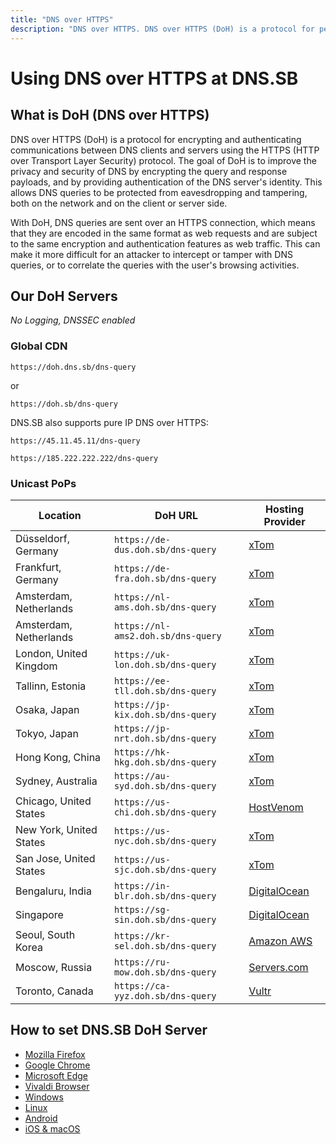 ```yaml
---
title: "DNS over HTTPS"
description: "DNS over HTTPS. DNS over HTTPS (DoH) is a protocol for performing remote Domain Name System (DNS) resolution via the HTTPS protocol."
---
```


# Using DNS over HTTPS at DNS.SB

## What is DoH (DNS over HTTPS)

DNS over HTTPS (DoH) is a protocol for encrypting and authenticating communications between DNS clients and servers using the HTTPS (HTTP over Transport Layer Security) protocol. The goal of DoH is to improve the privacy and security of DNS by encrypting the query and response payloads, and by providing authentication of the DNS server's identity. This allows DNS queries to be protected from eavesdropping and tampering, both on the network and on the client or server side.

With DoH, DNS queries are sent over an HTTPS connection, which means that they are encoded in the same format as web requests and are subject to the same encryption and authentication features as web traffic. This can make it more difficult for an attacker to intercept or tamper with DNS queries, or to correlate the queries with the user's browsing activities.

## Our DoH Servers

*No Logging, DNSSEC enabled*

### Global CDN

```
https://doh.dns.sb/dns-query
```

or

```
https://doh.sb/dns-query
```

DNS.SB also supports pure IP DNS over HTTPS:

```
https://45.11.45.11/dns-query
```

```
https://185.222.222.222/dns-query
```

### Unicast PoPs

|   Location             |   DoH URL                          	|   Hosting Provider	|
|-----------------------	|-----------------------------------	|-------------------	|
|   Düsseldorf, Germany     |   `https://de-dus.doh.sb/dns-query`  	|   [xTom](https://xtom.com/)    	        |
|   Frankfurt, Germany	    |   `https://de-fra.doh.sb/dns-query`	    |   [xTom](https://xtom.com/)     	        |
|   Amsterdam, Netherlands	|   `https://nl-ams.doh.sb/dns-query`	    |   [xTom](https://xtom.com/)    	        |
|   Amsterdam, Netherlands  |   `https://nl-ams2.doh.sb/dns-query`    |   [xTom](https://xtom.com/)    	        |
|   London, United Kingdom  |   `https://uk-lon.doh.sb/dns-query`     |   [xTom](https://xtom.com/)    	        |
|   Tallinn, Estonia        |   `https://ee-tll.doh.sb/dns-query`     |   [xTom](https://xtom.com/)    	        |
|   Osaka, Japan            |   `https://jp-kix.doh.sb/dns-query`     |   [xTom](https://xtom.com/)   	        |
|   Tokyo, Japan            |   `https://jp-nrt.doh.sb/dns-query`     |   [xTom](https://xtom.com/)   	        |
|   Hong Kong, China        |   `https://hk-hkg.doh.sb/dns-query`     |   [xTom](https://xtom.com/)    	        |
|   Sydney, Australia       |   `https://au-syd.doh.sb/dns-query`     |   [xTom](https://xtom.com/)    	        |
|   Chicago, United States  |   `https://us-chi.doh.sb/dns-query`     |   [HostVenom](https://xt.om/hostvenom)       	|
|   New York, United States  |   `https://us-nyc.doh.sb/dns-query`     |   [xTom](https://xtom.com/)       	|
|   San Jose, United States  |   `https://us-sjc.doh.sb/dns-query`     |   [xTom](https://xtom.com/)       	|
|   Bengaluru, India        |   `https://in-blr.doh.sb/dns-query`     |   [DigitalOcean](https://xt.om/digitalocean)       	|
|   Singapore               |   `https://sg-sin.doh.sb/dns-query`     |   [DigitalOcean](https://xt.om/digitalocean)    	        |
|   Seoul, South Korea      |   `https://kr-sel.doh.sb/dns-query`     |   [Amazon AWS](https://aws.amazon.com/)       	|
|   Moscow, Russia          |   `https://ru-mow.doh.sb/dns-query`     |   [Servers.com](https://xt.om/serverscom)       	|
|   Toronto, Canada         |   `https://ca-yyz.doh.sb/dns-query`     |   [Vultr](https://xt.om/vultr)       	|

## How to set DNS.SB DoH Server

- [Mozilla Firefox](/doh/firefox/)
- [Google Chrome](/doh/chrome/)
- [Microsoft Edge](/doh/edge/)
- [Vivaldi Browser](/doh/vivaldi/)
- [Windows](/doh/windows/)
- [Linux](/doh/linux/)
- [Android](/doh/android/)
- [iOS & macOS](/doh/apple/)
